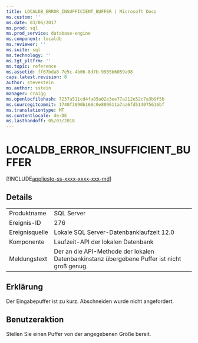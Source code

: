 ```yaml
---
title: LOCALDB_ERROR_INSUFFICIENT_BUFFER | Microsoft Docs
ms.custom: ''
ms.date: 03/06/2017
ms.prod: sql
ms.prod_service: database-engine
ms.component: localdb
ms.reviewer: ''
ms.suite: sql
ms.technology: ''
ms.tgt_pltfrm: ''
ms.topic: reference
ms.assetid: ff67bda8-7e5c-4b06-8d7b-9985b6059a98
caps.latest.revision: 8
author: stevestein
ms.author: sstein
manager: craigg
ms.openlocfilehash: 7237a511cd4fa85a02e3ee77a212e52c7a3b9f5b
ms.sourcegitcommit: 1740f3090b168c0e809611a7aa6fd514075616bf
ms.translationtype: MT
ms.contentlocale: de-DE
ms.lasthandoff: 05/03/2018
---
```

# <a name="localdberrorinsufficientbuffer"></a>LOCALDB_ERROR_INSUFFICIENT_BUFFER
[!INCLUDE[appliesto-ss-xxxx-xxxx-xxx-md](../../includes/appliesto-ss-xxxx-xxxx-xxx-md.md)]
    
## <a name="details"></a>Details  
  
|||  
|-|-|  
|Produktname|SQL Server|  
|Ereignis-ID|276|  
|Ereignisquelle|Lokale SQL Server-Datenbanklaufzeit 12.0|  
|Komponente|Laufzeit-API der lokalen Datenbank|  
|Meldungstext|Der an die API-Methode der lokalen Datenbankinstanz übergebene Puffer ist nicht groß genug.|  
  
## <a name="explanation"></a>Erklärung  
 Der Eingabepuffer ist zu kurz. Abschneiden wurde nicht angefordert.  
  
## <a name="user-action"></a>Benutzeraktion  
 Stellen Sie einen Puffer von der angegebenen Größe bereit.  
  
  
